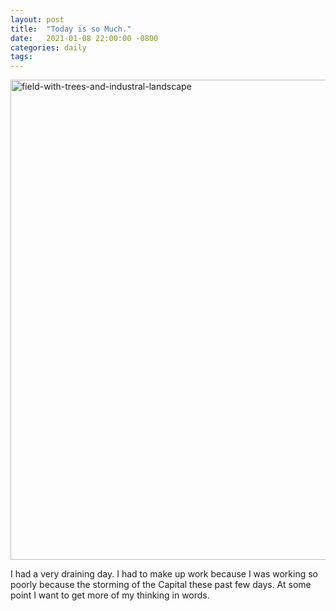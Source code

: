 ```yaml
---
layout: post
title:  "Today is so Much."
date:   2021-01-08 22:00:00 -0800
categories: daily
tags:
---
```


<a data-flickr-embed="true" href="https://www.flickr.com/photos/191700861@N04/50812790288/in/dateposted-public/" title="field-with-trees-and-industral-landscape"><img src="https://live.staticflickr.com/65535/50812790288_b2ec6c3103_b.jpg" width="1024" height="768" alt="field-with-trees-and-industral-landscape"></a><script async src="//embedr.flickr.com/assets/client-code.js" charset="utf-8"></script>

I had a very draining day. I had to make up work because I was working so poorly because the storming of the Capital these past few days. At some point I want to get more of my thinking in words.
